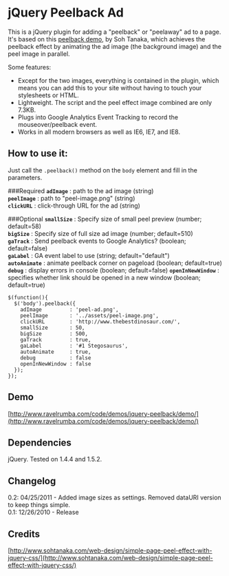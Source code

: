 # jQuery Peelback Ad
This is a jQuery plugin for adding a "peelback" or "peelaway" ad to a page. It's based on this [peelback demo](http://www.sohtanaka.com/web-design/simple-page-peel-effect-with-jquery-css/), by Soh Tanaka, which achieves the peelback effect by animating the ad image (the background image) and the peel image in parallel.

Some features:

* Except for the two images, everything is contained in the plugin, which means you can add this to your site without having to touch your stylesheets or HTML.
* Lightweight. The script and the peel effect image combined are only 7.3KB.
* Plugs into Google Analytics Event Tracking to record the mouseover/peelback event.
* Works in all modern browsers as well as IE6, IE7, and IE8.

## How to use it:
Just call the `.peelback()` method on the `body` element and fill in the parameters.

###Required
**`adImage`** : path to the ad image (string)  
**`peelImage`** : path to "peel-image.png" (string)  
**`clickURL`** : click-through URL for the ad (string)

###Optional
**`smallSize`** : Specify size of small peel preview (number; default=58)  
**`bigSize`** : Specify size of full size ad image (number; default=510)  
**`gaTrack`** : Send peelback events to Google Analytics? (boolean; default=false)  
**`gaLabel`** : GA event label to use (string; default="default")  
**`autoAnimate`** : animate peelback corner on pageload (boolean; default=true)   
**`debug`** : display errors in console (boolean; default=false) 
**`openInNewWindow`** : specifies whether link should be opened in a new window (boolean; default=true) 
    
    $(function(){
      $('body').peelback({
        adImage         : 'peel-ad.png',
        peelImage       : '../assets/peel-image.png',
        clickURL        : 'http://www.thebestdinosaur.com/',
        smallSize       : 50,
        bigSize         : 500,
        gaTrack         : true,
        gaLabel         : '#1 Stegosaurus',
        autoAnimate     : true,
        debug           : false 
        openInNewWindow : false 
      });
    });
    
## Demo
[http://www.ravelrumba.com/code/demos/jquery-peelback/demo/](http://www.ravelrumba.com/code/demos/jquery-peelback/demo/)

## Dependencies
jQuery. Tested on 1.4.4 and 1.5.2.

## Changelog
0.2: 04/25/2011 - Added image sizes as settings. Removed dataURI version to keep things simple.  
0.1: 12/26/2010 - Release

## Credits
[http://www.sohtanaka.com/web-design/simple-page-peel-effect-with-jquery-css/](http://www.sohtanaka.com/web-design/simple-page-peel-effect-with-jquery-css/)